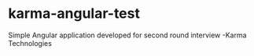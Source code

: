 # karma-angular-test
Simple Angular application developed for second round interview -Karma Technologies 
